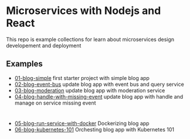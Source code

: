 # Microservices with Nodejs and React 
This repo is example collections for learn about microservices design developement and deployment

## Examples
- [01-blog-simple](01-blog-simple) first starter project with simple blog app
- [02-blog-event-bus](02-blog-event-bus) update blog app with event bus and query service
- [03-blog-moderation](03-blog-moderation) update blog app with moderation service
- [04-blog-handle-with-missing-event](04-blog-handle-with-missing-event) update blog app with handle and manage on service missing event
#
- [05-blog-run-service-with-docker](05-blog-run-service-with-docker) Dockerizing blog app
- [06-blog-kubernetes-101](06-blog-kubernetes-101) Orchesting blog app with Kubernetes 101